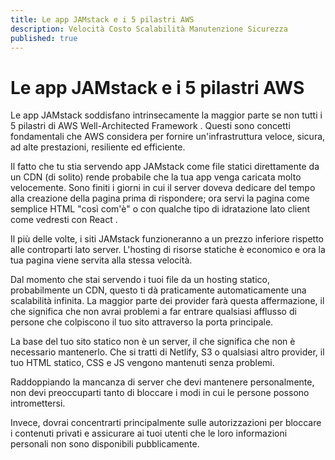 ```yaml
---
title: Le app JAMstack e i 5 pilastri AWS
description: Velocità Costo Scalabilità Manutenzione Sicurezza
published: true
---
```


# Le app JAMstack e i 5 pilastri AWS
Le app JAMstack soddisfano intrinsecamente la maggior parte se non tutti i 5 pilastri di AWS Well-Architected Framework . Questi sono concetti fondamentali che AWS considera per fornire un'infrastruttura veloce, sicura, ad alte prestazioni, resiliente ed efficiente.

Il fatto che tu stia servendo app JAMstack come file statici direttamente da un CDN (di solito) rende probabile che la tua app venga caricata molto velocemente. Sono finiti i giorni in cui il server doveva dedicare del tempo alla creazione della pagina prima di rispondere; ora servi la pagina come semplice HTML "così com'è" o con qualche tipo di idratazione lato client come vedresti con React .

Il più delle volte, i siti JAMstack funzioneranno a un prezzo inferiore rispetto alle controparti lato server. L'hosting di risorse statiche è economico e ora la tua pagina viene servita alla stessa velocità.

Dal momento che stai servendo i tuoi file da un hosting statico, probabilmente un CDN, questo ti dà praticamente automaticamente una scalabilità infinita. La maggior parte dei provider farà questa affermazione, il che significa che non avrai problemi a far entrare qualsiasi afflusso di persone che colpiscono il tuo sito attraverso la porta principale.

La base del tuo sito statico non è un server, il che significa che non è necessario mantenerlo. Che si tratti di Netlify, S3 o qualsiasi altro provider, il tuo HTML statico, CSS e JS vengono mantenuti senza problemi.

Raddoppiando la mancanza di server che devi mantenere personalmente, non devi preoccuparti tanto di bloccare i modi in cui le persone possono intromettersi.

Invece, dovrai concentrarti principalmente sulle autorizzazioni per bloccare i contenuti privati ​​e assicurare ai tuoi utenti che le loro informazioni personali non sono disponibili pubblicamente.